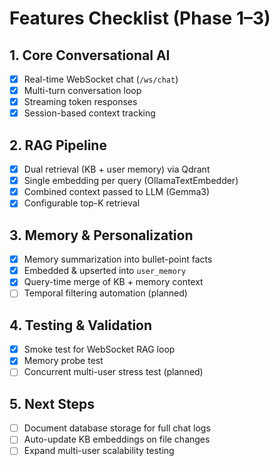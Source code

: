 # Features Checklist (Phase 1–3)

## 1. Core Conversational AI
- [x] Real-time WebSocket chat (`/ws/chat`)
- [x] Multi-turn conversation loop
- [x] Streaming token responses
- [x] Session-based context tracking

## 2. RAG Pipeline
- [x] Dual retrieval (KB + user memory) via Qdrant
- [x] Single embedding per query (OllamaTextEmbedder)
- [x] Combined context passed to LLM (Gemma3)
- [x] Configurable top-K retrieval

## 3. Memory & Personalization
- [x] Memory summarization into bullet-point facts
- [x] Embedded & upserted into `user_memory`
- [x] Query-time merge of KB + memory context
- [ ] Temporal filtering automation (planned)

## 4. Testing & Validation
- [x] Smoke test for WebSocket RAG loop
- [x] Memory probe test
- [ ] Concurrent multi-user stress test (planned)

## 5. Next Steps
- [ ] Document database storage for full chat logs
- [ ] Auto-update KB embeddings on file changes
- [ ] Expand multi-user scalability testing

